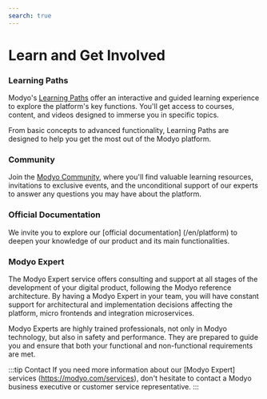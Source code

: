 ```yaml
---
search: true
---
```


# Learn and Get Involved

### Learning Paths

Modyo's [Learning Paths](https://help.modyo.com/es/collections/3962662-learning-paths) offer an interactive and guided learning experience to explore the platform's key functions. You'll get access to courses, content, and videos designed to immerse you in specific topics.

From basic concepts to advanced functionality, Learning Paths are designed to help you get the most out of the Modyo platform.

### Community

Join the [Modyo Community](https://www.modyo.com/community), where you'll find valuable learning resources, invitations to exclusive events, and the unconditional support of our experts to answer any questions you may have about the platform.

### Official Documentation

We invite you to explore our [official documentation] (/en/platform) to deepen your knowledge of our product and its main functionalities.

### Modyo Expert

The Modyo Expert service offers consulting and support at all stages of the development of your digital product, following the Modyo reference architecture. By having a Modyo Expert in your team, you will have constant support for architectural and implementation decisions affecting the platform, micro frontends and integration microservices.

Modyo Experts are highly trained professionals, not only in Modyo technology, but also in safety and performance. They are prepared to guide you and ensure that both your functional and non-functional requirements are met.

:::tip Contact
If you need more information about our [Modyo Expert] services (https://modyo.com/services), don't hesitate to contact a Modyo business executive or customer service representative.
:::